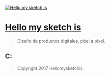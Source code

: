 [<img src="https://pbs.twimg.com/profile_images/818683321072783360/J_JTDXcd.jpg" alt="Hello my sketch is">](https://twitter.com/hellomysketch)


# [Hello my sketch is](http://hellomysketchis.com)

> Diseño de productos digitales, pixel a pixel.

## C:
> Copyright 2017 Hellomysketchis.
